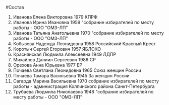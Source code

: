 #Состав
1. Иванова Елена Викторовна 1979 КПРФ
2. Иванова Ирина Ивановна 1959 \"собрание избирателей по месту работы - ООО \"ОМЗ-ЛП\"
3. Иванова Татьяна Анатольевна 1970 \"собрание избирателей по месту работы - ООО \"ОМЗ-ЛП\"
4. Кобызева Надежда Леонидовна 1958 Российский Красный Крест
5. Коротыч Сергей Егорович 1957 ЯБЛОКО
6. Краснянская Людмила Алексеевна 1949 ЛДПР
7. Михайлов Даниил Сергеевич 1986 СР
8. Орехова Анна Юрьевна 1977 ЕР
9. Почаева Светлана Леонидовна 1965 Союз женщин России
10. Почаева Тамара Васильевна 1945 За женщин России
11. Сагарда Марина Васильевна 1970 собрание избирателей по месту работы - администрация Колпинского района Санкт-Петербурга
12. Трубаева Людмила Николаевна 1948 \"собрание избирателей по месту работы - ООО \"ОМЗ-ЛП\"
